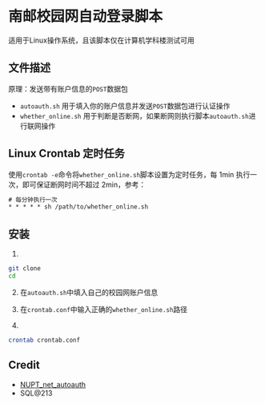 # 南邮校园网自动登录脚本

适用于Linux操作系统，且该脚本仅在计算机学科楼测试可用

## 文件描述

原理：发送带有账户信息的`POST`数据包

- `autoauth.sh` 用于填入你的账户信息并发送`POST`数据包进行认证操作
- `whether_online.sh` 用于判断是否断网，如果断网则执行脚本`autoauth.sh`进行联网操作

## Linux Crontab 定时任务

使用`crontab -e`命令将`whether_online.sh`脚本设置为定时任务，每 1min 执行一次，即可保证断网时间不超过 2min，参考：

```txt
# 每分钟执行一次
* * * * * sh /path/to/whether_online.sh
```

## 安装

1. 
```bash
git clone 
cd 
```

2. 在`autoauth.sh`中填入自己的校园网账户信息

3. 在`crontab.conf`中输入正确的`whether_online.sh`路径

4. 

```bash
crontab crontab.conf
```

## Credit

- [NUPT_net_autoauth](https://github.com/karsacui/NUPT_net_autoauth)
- SQL@213